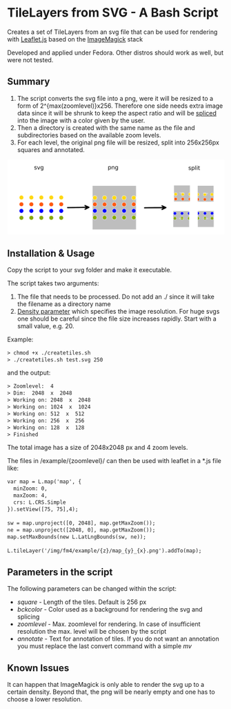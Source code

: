 # TileLayers from SVG - A Bash Script

Creates a set of TileLayers from an svg file that can be used for rendering with [Leaflet.js](https://leafletjs.com/)
based on the [ImageMagick](https://www.imagemagick.org/script/index.php) stack

Developed and applied under Fedora. Other distros should work as well, but were not tested.

## Summary

1. The script converts the svg file into a png, were it will be resized to a form of 2^{max(zoomlevel)}x256.
Therefore one side needs extra image data since it will be shrunk to keep the aspect ratio and will be [spliced](https://imagemagick.org/script/command-line-options.php#splice) into the image with a color given by the user.
2. Then a directory is created with the same name as the file and subdirectories based on the available zoom levels.
3. For each level, the original png file will be resized, split into 256x256px squares and annotated.

![](./img/desc.png)

## Installation & Usage

Copy the script to your svg folder and make it executable.

The script takes two arguments:
1. The file that needs to be processed. Do not add an ./ since it will take the filename as a directory name
2. [Density parameter](https://imagemagick.org/script/command-line-options.php#density) which specifies the image resolution. For huge svgs one should be careful since the file size increases rapidly. Start with a small value, e.g. 20.

Example:
~~~~
> chmod +x ./createtiles.sh
> ./createtiles.sh test.svg 250
~~~~

and the output:
~~~~
> Zoomlevel:  4
> Dim:  2048  x  2048
> Working on: 2048  x  2048
> Working on: 1024  x  1024
> Working on: 512  x  512
> Working on: 256  x  256
> Working on: 128  x  128
> Finished
~~~~
The total image has a size of 2048x2048 px and 4 zoom levels.

The files in /example/{zoomlevel}/ can then be used with leaflet in a \*.js file like:
~~~~
var map = L.map('map', {
  minZoom: 0,
  maxZoom: 4,
  crs: L.CRS.Simple
}).setView([75, 75],4);

sw = map.unproject([0, 2048], map.getMaxZoom());
ne = map.unproject([2048, 0], map.getMaxZoom());
map.setMaxBounds(new L.LatLngBounds(sw, ne));

L.tileLayer('/img/fm4/example/{z}/map_{y}_{x}.png').addTo(map);
~~~~

## Parameters in the script
The following parameters can be changed within the script:
* *square* - Length of the tiles. Default is 256 px
* *bckcolor* - Color used as a background for rendering the svg and splicing
* *zoomlevel* - Max. zoomlevel for rendering. In case of insufficient resolution the max. level will be chosen by the script
* *annotate* - Text for annotation of tiles. If you do not want an annotation you must replace the last convert command with a simple *mv*

## Known Issues
It can happen that ImageMagick is only able to render the svg up to a certain density.
Beyond that, the png will be nearly empty and one has to choose a lower resolution.
